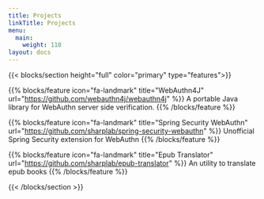 ```yaml
---
title: Projects
linkTitle: Projects
menu:
  main:
    weight: 110
layout: docs
---
```



{{< blocks/section height="full" color="primary" type="features">}}

{{% blocks/feature icon="fa-landmark" title="WebAuthn4J" url="https://github.com/webauthn4j/webauthn4j" %}}
A portable Java library for WebAuthn server side verification.
{{% /blocks/feature %}}

{{% blocks/feature icon="fa-landmark" title="Spring Security WebAuthn" url="https://github.com/sharplab/spring-security-webauthn" %}}
Unofficial Spring Security extension for WebAuthn 
{{% /blocks/feature %}}

{{% blocks/feature icon="fa-landmark" title="Epub Translator" url="https://github.com/sharplab/epub-translator" %}}
An utility to translate epub books
{{% /blocks/feature %}}

{{< /blocks/section >}}
